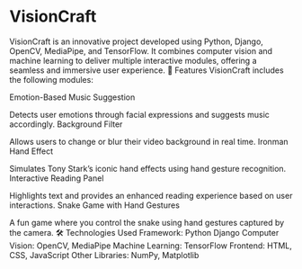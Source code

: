 # VisionCraft
VisionCraft is an innovative project developed using Python, Django, OpenCV, MediaPipe, and TensorFlow. It combines computer vision and machine learning to deliver multiple interactive modules, offering a seamless and immersive user experience.
🚀 Features
VisionCraft includes the following modules:

Emotion-Based Music Suggestion

Detects user emotions through facial expressions and suggests music accordingly.
Background Filter

Allows users to change or blur their video background in real time.
Ironman Hand Effect

Simulates Tony Stark’s iconic hand effects using hand gesture recognition.
Interactive Reading Panel

Highlights text and provides an enhanced reading experience based on user interactions.
Snake Game with Hand Gestures

A fun game where you control the snake using hand gestures captured by the camera.
🛠️ Technologies Used
Framework: Python Django
Computer Vision: OpenCV, MediaPipe
Machine Learning: TensorFlow
Frontend: HTML, CSS, JavaScript
Other Libraries: NumPy, Matplotlib
